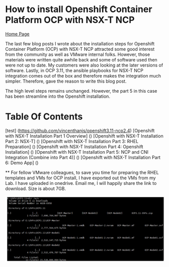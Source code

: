 # How to install Openshift Container Platform OCP with NSX-T NCP
[Home Page](https://github.com/vincenthanjs/openshift3.11-ncp2.4)



The last few blog posts I wrote about the installation steps for Openshift Container Platform (OCP) with NSX-T NCP attracted some good interest from the community as well as VMware internal folks. However, those materials were written quite awhile back and some of software used then were not up to date. My customers were also looking at the later versions of software. Lastly, in OCP 3.11, the ansible playbooks for NSX-T NCP integration comes out of the box and therefore makes the integration much simpler. Therefore, gave the reason to write this blog post.

The high level steps remains unchanged. However, the part 5 in this case has been streamline into the Openshift installation.

# Table Of Contents
[test] (https://github.com/vincenthanjs/openshift3.11-ncp2.4)
[Openshift with NSX-T Installation Part 1 Overview] ()
[Openshift with NSX-T Installation Part 2: NSX-T] ()
[Openshift with NSX-T Installation Part 3: RHEL Preparation] ()
[Openshift with NSX-T Installation Part 4: Openshift Installation] ()
[Openshift with NSX-T Installation Part 5: NCP and CNI Integration (Combine into Part 4)] ()
[Openshift with NSX-T Installation Part 6: Demo App] ()

** For fellow VMware colleagues, to save you time for preparing the RHEL templates and VMs for OCP install, I have exported out the VMs from my Lab. I have uploaded in onedrive. Email me, I will happily share the link to download. Size is about 7GB.

![](2019-10-28-18-53-50.png)
